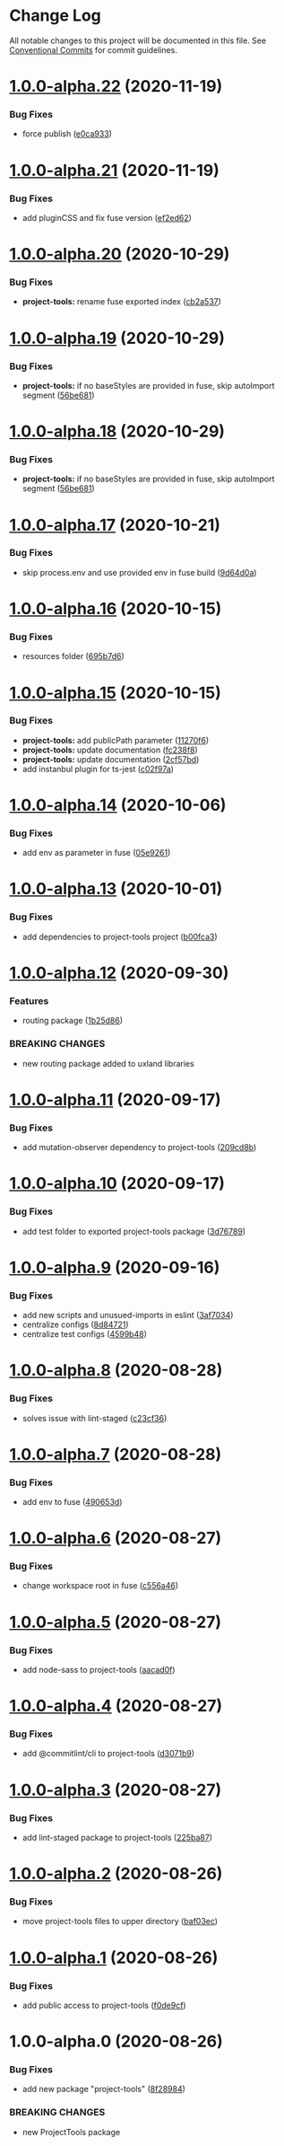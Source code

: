 # Change Log

All notable changes to this project will be documented in this file.
See [Conventional Commits](https://conventionalcommits.org) for commit guidelines.

# [1.0.0-alpha.22](https://github.com/uxland/uxland/compare/@uxland/project-tools@1.0.0-alpha.21...@uxland/project-tools@1.0.0-alpha.22) (2020-11-19)


### Bug Fixes

* force publish ([e0ca933](https://github.com/uxland/uxland/commit/e0ca93347cf1f6dc6e12ff9e9da78d6efb1300a1))





# [1.0.0-alpha.21](https://github.com/uxland/uxland/compare/@uxland/project-tools@1.0.0-alpha.20...@uxland/project-tools@1.0.0-alpha.21) (2020-11-19)


### Bug Fixes

* add pluginCSS and fix fuse version ([ef2ed62](https://github.com/uxland/uxland/commit/ef2ed628baf089c86033419520533f091982522d))





# [1.0.0-alpha.20](https://github.com/uxland/uxland/compare/@uxland/project-tools@1.0.0-alpha.19...@uxland/project-tools@1.0.0-alpha.20) (2020-10-29)


### Bug Fixes

* **project-tools:** rename fuse exported index ([cb2a537](https://github.com/uxland/uxland/commit/cb2a537f97476c40d56a95ce0db07f64fb18ed51))





# [1.0.0-alpha.19](https://github.com/uxland/uxland/compare/@uxland/project-tools@1.0.0-alpha.17...@uxland/project-tools@1.0.0-alpha.19) (2020-10-29)


### Bug Fixes

* **project-tools:** if no baseStyles are provided in fuse, skip autoImport segment ([56be681](https://github.com/uxland/uxland/commit/56be681d8a8403cd7070f209f597a17754f9186c))





# [1.0.0-alpha.18](https://github.com/uxland/uxland/compare/@uxland/project-tools@1.0.0-alpha.17...@uxland/project-tools@1.0.0-alpha.18) (2020-10-29)


### Bug Fixes

* **project-tools:** if no baseStyles are provided in fuse, skip autoImport segment ([56be681](https://github.com/uxland/uxland/commit/56be681d8a8403cd7070f209f597a17754f9186c))






# [1.0.0-alpha.17](https://github.com/uxland/uxland/compare/@uxland/project-tools@1.0.0-alpha.16...@uxland/project-tools@1.0.0-alpha.17) (2020-10-21)


### Bug Fixes

* skip process.env and use provided env in fuse build ([9d64d0a](https://github.com/uxland/uxland/commit/9d64d0a98e59198bfb8fdf9911741baec46ff226))





# [1.0.0-alpha.16](https://github.com/uxland/uxland/compare/@uxland/project-tools@1.0.0-alpha.15...@uxland/project-tools@1.0.0-alpha.16) (2020-10-15)


### Bug Fixes

* resources folder ([695b7d6](https://github.com/uxland/uxland/commit/695b7d69f9239886f213fe1c03cfd465c031f359))





# [1.0.0-alpha.15](https://github.com/uxland/uxland/compare/@uxland/project-tools@1.0.0-alpha.14...@uxland/project-tools@1.0.0-alpha.15) (2020-10-15)


### Bug Fixes

* **project-tools:** add publicPath parameter ([11270f6](https://github.com/uxland/uxland/commit/11270f6e0746ef49110f243d0c04e55115390ba8))
* **project-tools:** update documentation ([fc238f8](https://github.com/uxland/uxland/commit/fc238f869634fa4d3ad6bc0dd30e90d79c9b1871))
* **project-tools:** update documentation ([2cf57bd](https://github.com/uxland/uxland/commit/2cf57bd5fd592e46b3d4bdc21b99f05b88e7bb6e))
* add instanbul plugin for ts-jest ([c02f97a](https://github.com/uxland/uxland/commit/c02f97ae0bada9c71b373bd8a45e50e2f5dc197f))





# [1.0.0-alpha.14](https://github.com/uxland/uxland/compare/@uxland/project-tools@1.0.0-alpha.13...@uxland/project-tools@1.0.0-alpha.14) (2020-10-06)


### Bug Fixes

* add env as parameter in fuse ([05e9261](https://github.com/uxland/uxland/commit/05e9261bbf2f0762b65280e72118de467b71673e))





# [1.0.0-alpha.13](https://github.com/uxland/uxland/compare/@uxland/project-tools@1.0.0-alpha.12...@uxland/project-tools@1.0.0-alpha.13) (2020-10-01)


### Bug Fixes

* add dependencies to project-tools project ([b00fca3](https://github.com/uxland/uxland/commit/b00fca33746523cb4e75353a86481068dd4d8156))





# [1.0.0-alpha.12](https://github.com/uxland/uxland/compare/@uxland/project-tools@1.0.0-alpha.11...@uxland/project-tools@1.0.0-alpha.12) (2020-09-30)


### Features

* routing package ([1b25d86](https://github.com/uxland/uxland/commit/1b25d8654bf0726922b007db7ce613c7e7da8a74))


### BREAKING CHANGES

* new routing package added to uxland libraries





# [1.0.0-alpha.11](https://github.com/uxland/uxland/compare/@uxland/project-tools@1.0.0-alpha.10...@uxland/project-tools@1.0.0-alpha.11) (2020-09-17)


### Bug Fixes

* add mutation-observer dependency to project-tools ([209cd8b](https://github.com/uxland/uxland/commit/209cd8be288720a4e9e4345ec2205e8bbb2e353c))





# [1.0.0-alpha.10](https://github.com/uxland/uxland/compare/@uxland/project-tools@1.0.0-alpha.9...@uxland/project-tools@1.0.0-alpha.10) (2020-09-17)


### Bug Fixes

* add test folder to exported project-tools package ([3d76789](https://github.com/uxland/uxland/commit/3d76789210f1ad4326e9d23a1eb50818e1e62459))





# [1.0.0-alpha.9](https://github.com/uxland/uxland/compare/@uxland/project-tools@1.0.0-alpha.8...@uxland/project-tools@1.0.0-alpha.9) (2020-09-16)


### Bug Fixes

* add new scripts and unusued-imports in eslint ([3af7034](https://github.com/uxland/uxland/commit/3af7034078205fcc2da3ff50563968b79e43f8af))
* centralize configs ([8d84721](https://github.com/uxland/uxland/commit/8d84721bcec875272f05b4269ad978f0606e934b))
* centralize test configs ([4599b48](https://github.com/uxland/uxland/commit/4599b488f82d5884bac6ee7dee33437c13bba054))





# [1.0.0-alpha.8](https://github.com/uxland/uxland/compare/@uxland/project-tools@1.0.0-alpha.7...@uxland/project-tools@1.0.0-alpha.8) (2020-08-28)


### Bug Fixes

* solves issue with lint-staged ([c23cf36](https://github.com/uxland/uxland/commit/c23cf368d5504e652615027144deef2183efcb49))





# [1.0.0-alpha.7](https://github.com/uxland/uxland/compare/@uxland/project-tools@1.0.0-alpha.6...@uxland/project-tools@1.0.0-alpha.7) (2020-08-28)


### Bug Fixes

* add env to fuse ([490653d](https://github.com/uxland/uxland/commit/490653d60cb56f1eda51a84497b8b338d392a619))





# [1.0.0-alpha.6](https://github.com/uxland/uxland/compare/@uxland/project-tools@1.0.0-alpha.5...@uxland/project-tools@1.0.0-alpha.6) (2020-08-27)


### Bug Fixes

* change workspace root in fuse ([c556a46](https://github.com/uxland/uxland/commit/c556a466254972d620994945a4c6ea6655e68102))





# [1.0.0-alpha.5](https://github.com/uxland/uxland/compare/@uxland/project-tools@1.0.0-alpha.4...@uxland/project-tools@1.0.0-alpha.5) (2020-08-27)


### Bug Fixes

* add node-sass to project-tools ([aacad0f](https://github.com/uxland/uxland/commit/aacad0f06c02e6e24320581c8fc4dc0a41d01aad))





# [1.0.0-alpha.4](https://github.com/uxland/uxland/compare/@uxland/project-tools@1.0.0-alpha.3...@uxland/project-tools@1.0.0-alpha.4) (2020-08-27)


### Bug Fixes

* add @commitlint/cli to project-tools ([d3071b9](https://github.com/uxland/uxland/commit/d3071b9c6449f935e35e49e186d10df282cd10ab))





# [1.0.0-alpha.3](https://github.com/uxland/uxland/compare/@uxland/project-tools@1.0.0-alpha.2...@uxland/project-tools@1.0.0-alpha.3) (2020-08-27)


### Bug Fixes

* add lint-staged package to project-tools ([225ba87](https://github.com/uxland/uxland/commit/225ba87e1344e510c876b37666ef14444e6f3e0d))





# [1.0.0-alpha.2](https://github.com/uxland/uxland/compare/@uxland/project-tools@1.0.0-alpha.1...@uxland/project-tools@1.0.0-alpha.2) (2020-08-26)


### Bug Fixes

* move project-tools files to upper directory ([baf03ec](https://github.com/uxland/uxland/commit/baf03ec5655f674b01a25757b1bcefce4ed71172))





# [1.0.0-alpha.1](https://github.com/uxland/uxland/compare/@uxland/project-tools@1.0.0-alpha.0...@uxland/project-tools@1.0.0-alpha.1) (2020-08-26)


### Bug Fixes

* add public access to project-tools ([f0de9cf](https://github.com/uxland/uxland/commit/f0de9cfe4045651774844a31de545d6b1eacb90f))





# 1.0.0-alpha.0 (2020-08-26)


### Bug Fixes

* add new package "project-tools" ([8f28984](https://github.com/uxland/uxland/commit/8f28984eac0d2dea32998890d83c0555946af098))


### BREAKING CHANGES

* new ProjectTools package
